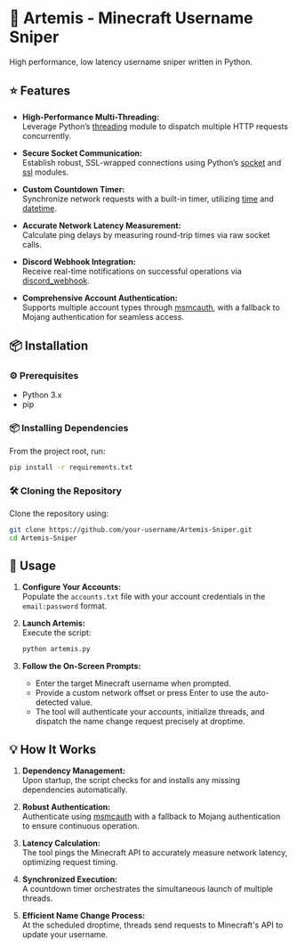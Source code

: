 # 🏹 Artemis - Minecraft Username Sniper

High performance, low latency username sniper written in Python.

## ⭐ Features

- **High-Performance Multi-Threading:**  
  Leverage Python’s [threading](https://docs.python.org/3/library/threading.html) module to dispatch multiple HTTP requests concurrently.

- **Secure Socket Communication:**  
  Establish robust, SSL-wrapped connections using Python’s [socket](https://docs.python.org/3/library/socket.html) and [ssl](https://docs.python.org/3/library/ssl.html) modules.

- **Custom Countdown Timer:**  
  Synchronize network requests with a built-in timer, utilizing [time](https://docs.python.org/3/library/time.html) and [datetime](https://docs.python.org/3/library/datetime.html).

- **Accurate Network Latency Measurement:**  
  Calculate ping delays by measuring round-trip times via raw socket calls.

- **Discord Webhook Integration:**  
  Receive real-time notifications on successful operations via [discord_webhook](https://github.com/lovvskillz/python-discord-webhook).

- **Comprehensive Account Authentication:**  
  Supports multiple account types through [msmcauth](https://pypi.org/project/msmcauth/), with a fallback to Mojang authentication for seamless access.

## 📦 Installation

### ⚙️ Prerequisites

- Python 3.x
- pip

### 📦 Installing Dependencies

From the project root, run:
```sh
pip install -r requirements.txt
```

### 🛠️ Cloning the Repository

Clone the repository using:
```sh
git clone https://github.com/your-username/Artemis-Sniper.git
cd Artemis-Sniper
```

## 🚀 Usage

1. **Configure Your Accounts:**  
   Populate the `accounts.txt` file with your account credentials in the `email:password` format.

2. **Launch Artemis:**  
   Execute the script:
   ```sh
   python artemis.py
   ```

3. **Follow the On-Screen Prompts:**  
   - Enter the target Minecraft username when prompted.
   - Provide a custom network offset or press Enter to use the auto-detected value.
   - The tool will authenticate your accounts, initialize threads, and dispatch the name change request precisely at droptime.

## 💡 How It Works

1. **Dependency Management:**  
   Upon startup, the script checks for and installs any missing dependencies automatically.

2. **Robust Authentication:**  
   Authenticate using [msmcauth](https://pypi.org/project/msmcauth/) with a fallback to Mojang authentication to ensure continuous operation.

3. **Latency Calculation:**  
   The tool pings the Minecraft API to accurately measure network latency, optimizing request timing.

4. **Synchronized Execution:**  
   A countdown timer orchestrates the simultaneous launch of multiple threads.

5. **Efficient Name Change Process:**  
   At the scheduled droptime, threads send requests to Minecraft's API to update your username. 